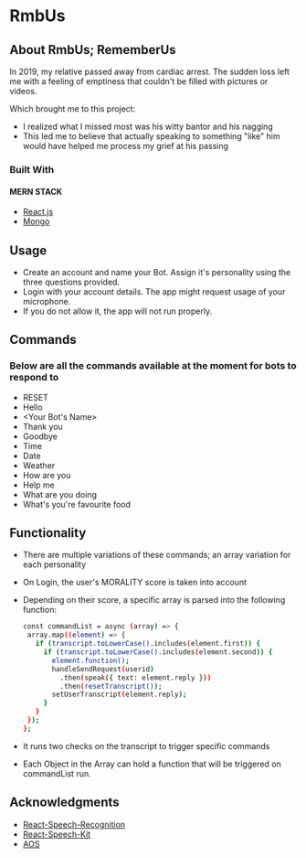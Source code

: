 # RmbUs
 
## About RmbUs; RememberUs



In 2019, my relative passed away from cardiac arrest. The sudden loss left me with a feeling of emptiness that couldn't be filled with pictures or videos.

Which brought me to this project:
* I realized what I missed most was his witty bantor and his nagging
* This led me to believe that actually speaking to something "like" him would have helped me process my grief at his passing


### Built With
#### MERN STACK
* [React.js](https://reactjs.org/)
* [Mongo](https://www.mongodb.com/)


## Usage
* Create an account and name your Bot. Assign it's personality using the three questions provided.
* Login with your account details. The app might request usage of your microphone.
* If you do not allow it, the app will not run properly.

## Commands
### Below are all the commands available at the moment for bots to respond to
* RESET
* Hello
* <Your Bot's Name>
* Thank you
* Goodbye
* Time
* Date
* Weather
* How are you
* Help me
* What are you doing
* What's you're favourite food

## Functionality
* There are multiple variations of these commands; an array variation for each personality
* On Login, the user's MORALITY score is taken into account
* Depending on their score, a specific array is parsed into the following function:

   ```sh
   const commandList = async (array) => {
    array.map((element) => {
      if (transcript.toLowerCase().includes(element.first)) {
        if (transcript.toLowerCase().includes(element.second)) {
          element.function();
          handleSendRequest(userid)
            .then(speak({ text: element.reply }))
            .then(resetTranscript());
          setUserTranscript(element.reply);
        }
      }
    });
  };
  ```
  
* It runs two checks on the transcript to trigger specific commands
* Each Object in the Array can hold a function that will be triggered on commandList run.

## Acknowledgments
* [React-Speech-Recognition](https://www.npmjs.com/package/react-speech-recognition)
* [React-Speech-Kit](https://www.npmjs.com/package/react-speech-kit)
* [AOS](https://github.com/michalsnik/aos)

